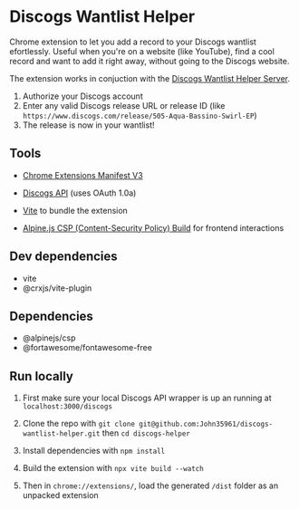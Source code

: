 # Discogs Wantlist Helper

Chrome extension to let you add a record to your Discogs wantlist efortlessly. Useful when you're on a website (like YouTube), find a cool record and want to add it right away, without going to the Discogs website.

The extension works in conjuction with the [Discogs Wantlist Helper Server](https://github.com/John35961/discogs-wantlist-helper-server).

1. Authorize your Discogs account
2. Enter any valid Discogs release URL or release ID (like `https://www.discogs.com/release/505-Aqua-Bassino-Swirl-EP`)
3. The release is now in your wantlist!

## Tools

* [Chrome Extensions Manifest V3](https://developer.chrome.com/docs/extensions/develop/migrate/what-is-mv3?hl=fr)

* [Discogs API](https://api.discogs.com/) (uses OAuth 1.0a)

* [Vite](https://vite.dev/) to bundle the extension

* [Alpine.js CSP (Content-Security Policy) Build](https://alpinejs.dev/advanced/csp) for frontend interactions

## Dev dependencies

* vite
* @crxjs/vite-plugin

## Dependencies

* @alpinejs/csp
* @fortawesome/fontawesome-free

## Run locally

1. First make sure your local Discogs API wrapper is up an running at `localhost:3000/discogs`

2. Clone the repo with `git clone git@github.com:John35961/discogs-wantlist-helper.git` then `cd discogs-helper`

3. Install dependencies with `npm install`

4. Build the extension with `npx vite build --watch`

5. Then in `chrome://extensions/`, load the generated `/dist` folder as an unpacked extension
